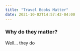 ```yaml
---
title: "Travel Books Matter"
date: 2021-10-02T14:57:42-04:00
---
```


### Why do they matter?

Well... they do
